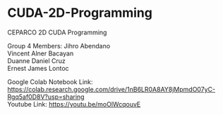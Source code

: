 # CUDA-2D-Programming
CEPARCO 2D CUDA Programming

Group 4 Members:
Jihro Abendano<br>
Vincent Alner Bacayan<br>
Duanne Daniel Cruz<br>
Ernest James Lontoc<br>

Google Colab Notebook Link: https://colab.research.google.com/drive/1nB6LR0A8AY8jMpmdO07yC-Rgq5af0D8V?usp=sharing <br>
Youtube Link: https://youtu.be/moOlWcqouvE
